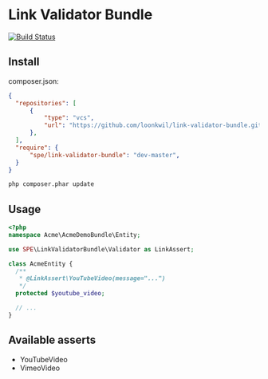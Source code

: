 # Link Validator Bundle

[![Build Status](https://travis-ci.org/loonkwil/link-validator-bundle.png)](https://travis-ci.org/loonkwil/link-validator-bundle)

## Install

composer.json:
```json
{
  "repositories": [
      {
          "type": "vcs",
          "url": "https://github.com/loonkwil/link-validator-bundle.git"
      },
  ],
  "require": {
      "spe/link-validator-bundle": "dev-master",
  }
}
```

```bash
php composer.phar update
```

## Usage

```php
<?php
namespace Acme\AcmeDemoBundle\Entity;

use SPE\LinkValidatorBundle\Validator as LinkAssert;

class AcmeEntity {
  /**
   * @LinkAssert\YouTubeVideo(message="...")
   */
  protected $youtube_video;

  // ...
}
```

## Available asserts

 * YouTubeVideo
 * VimeoVideo
